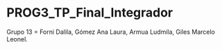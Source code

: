 # PROG3_TP_Final_Integrador
Grupo 13 = 
Forni Dalila,
Gómez Ana Laura,
Armua Ludmila,
Giles Marcelo Leonel.
